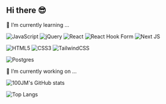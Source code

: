 Hi there 😎
---
 🌱 I’m currently learning ... 

   
![JavaScript](https://img.shields.io/badge/javascript-%23323330.svg?style=logo&logo=javascript&logoColor=%23F7DF1E)
![jQuery](https://img.shields.io/badge/jquery-%230769AD.svg?style=logo&logo=jquery&logoColor=white)
![React](https://img.shields.io/badge/react-%2320232a.svg?style=logo&logo=react&logoColor=%2361DAFB)
![React Hook Form](https://img.shields.io/badge/React%20Hook%20Form-%23EC5990.svg?style=logo&logo=reacthookform&logoColor=white)
![Next JS](https://img.shields.io/badge/Next-black?style=logo&logo=next.js&logoColor=white)

![HTML5](https://img.shields.io/badge/html5-%23E34F26.svg?style=logo&logo=html5&logoColor=white)
![CSS3](https://img.shields.io/badge/css3-%231572B6.svg?style=logo&logo=css3&logoColor=white)
![TailwindCSS](https://img.shields.io/badge/tailwindcss-%2338B2AC.svg?style=logo&logo=tailwind-css&logoColor=white)

![Postgres](https://img.shields.io/badge/postgres-%23316192.svg?style=logo&logo=postgresql&logoColor=white)   

🔭 I’m currently working on ...   

![100JM's GitHub stats](https://github-readme-stats.vercel.app/api?username=100JM&hide=stars,contribs&count_private=true&show_icons=true)   

![Top Langs](https://github-readme-stats.vercel.app/api/top-langs/?username=100JM&layout=compact&theme=default)

<!--
**100JM/100JM** is a ✨ _special_ ✨ repository because its `README.md` (this file) appears on your GitHub profile.

Here are some ideas to get you started: 
- 👯 I’m looking to collaborate on ...
- 🤔 I’m looking for help with ...
- 💬 Ask me about ...
- 📫 How to reach me: ...
- 😄 Pronouns: ...
- ⚡ Fun fact: ...
-->
